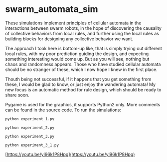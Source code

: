 # swarm_automata_sim
These simulations implement principles of cellular automata in the interactions between swarm robots, in the hope of discovering the causality of collective behaviors from local rules, and further using the local rules as building blocks for designing any collective behavior we want.

The approach I took here is bottom-up like, that is simply trying out different local rules, with my poor prediction guiding the design, and expecting something interesting would come up. But as you will see, nothing but chaos and randomness appears. Those who have studied cellular automata should be no stranger of these, which I now hope I knew in the first place.

Thouth being not successful, if it happens that you get something from these, I would be glad to know, or just enjoy the wandering automata! My new focus is an automatic method for rule design, which should be ready to share soon.

Pygame is used for the graphics, it supports Python2 only. More comments can be found in the source code. To run the simulations:

`python experiment_1.py`

`python experiment_2.py`

`python experiment_3.py`

`python experiment_3_1.py`

[https://youtu.be/yl96k1P8Hpg](https://youtu.be/yl96k1P8Hpg)


